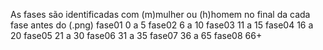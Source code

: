 
As fases são identificadas com (m)mulher ou (h)homem no final da cada fase antes do (.png)
fase01 0 a 5
fase02 6 a 10
fase03 11 a 15
fase04 16 a 20
fase05 21 a 30
fase06 31 a 35
fase07 36 a 65
fase08 66+
